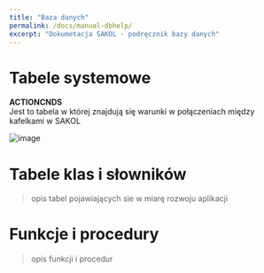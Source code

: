 ```yaml
---
title: "Baza danych"
permalink: /docs/manual-dbhelp/
excerpt: "Dokumetacja SAKOL - podręcznik bazy danych"
---
```


# Tabele systemowe
<strong> ACTIONCNDS </strong>
<br>
Jest to tabela w której znajdują się warunki w połączeniach między kafelkami w SAKOL

![image](https://user-images.githubusercontent.com/93259107/164465060-38bd0f30-aec3-4c6c-8494-312c675242b4.png)




# Tabele klas i słowników
> opis tabel pojawiających sie w miarę rozwoju aplikacji
# Funkcje i procedury
> opis funkcji i procedur

